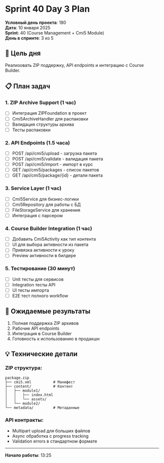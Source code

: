 # Sprint 40 Day 3 Plan

**Условный день проекта**: 180  
**Дата**: 10 января 2025  
**Sprint**: 40 (Course Management + Cmi5 Module)  
**День в спринте**: 3 из 5

## 🎯 Цель дня

Реализовать ZIP поддержку, API endpoints и интеграцию с Course Builder.

## 📋 План задач

### 1. ZIP Archive Support (1 час)
- [ ] Интеграция ZIPFoundation в проект
- [ ] Cmi5ArchiveHandler для распаковки
- [ ] Валидация структуры архива
- [ ] Тесты распаковки

### 2. API Endpoints (1.5 часа)
- [ ] POST /api/cmi5/upload - загрузка пакета
- [ ] POST /api/cmi5/validate - валидация пакета
- [ ] POST /api/cmi5/import - импорт в курс
- [ ] GET /api/cmi5/packages - список пакетов
- [ ] GET /api/cmi5/package/{id} - детали пакета

### 3. Service Layer (1 час)
- [ ] Cmi5Service для бизнес-логики
- [ ] Cmi5Repository для работы с БД
- [ ] FileStorageService для хранения
- [ ] Интеграция с парсером

### 4. Course Builder Integration (1 час)
- [ ] Добавить Cmi5Activity как тип контента
- [ ] UI для выбора активности из пакета
- [ ] Привязка активности к уроку
- [ ] Preview активности в билдере

### 5. Тестирование (30 минут)
- [ ] Unit тесты для сервисов
- [ ] Integration тесты API
- [ ] UI тесты импорта
- [ ] E2E тест полного workflow

## 🎯 Ожидаемые результаты

1. Полная поддержка ZIP архивов
2. Рабочие API endpoints
3. Интеграция в Course Builder
4. Готовность к использованию в продакшн

## 💡 Технические детали

### ZIP структура:
```
package.zip
├── cmi5.xml          # Манифест
├── content/          # Контент
│   ├── module1/
│   │   ├── index.html
│   │   └── assets/
│   └── module2/
└── metadata/         # Метаданные
```

### API контракты:
- Multipart upload для больших файлов
- Async обработка с progress tracking
- Validation errors в стандартном формате

---

**Начало работы**: 13:25 